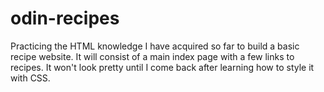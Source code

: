 # odin-recipes
Practicing the HTML knowledge I have acquired so far to build a basic recipe website. It will consist of a main index page with a few links to recipes. It won't look pretty until I come back after learning how to style it with CSS.